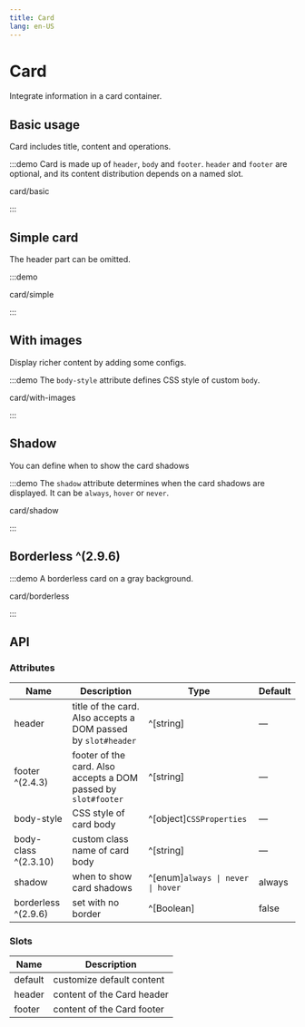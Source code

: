 ```yaml
---
title: Card
lang: en-US
---
```


# Card

Integrate information in a card container.

## Basic usage

Card includes title, content and operations.

:::demo Card is made up of `header`, `body` and `footer`. `header` and `footer` are optional, and its content distribution depends on a named slot.

card/basic

:::

## Simple card

The header part can be omitted.

:::demo

card/simple

:::

## With images

Display richer content by adding some configs.

:::demo The `body-style` attribute defines CSS style of custom `body`.

card/with-images

:::

## Shadow

You can define when to show the card shadows

:::demo The `shadow` attribute determines when the card shadows are displayed. It can be `always`, `hover` or `never`.

card/shadow

:::

## Borderless ^(2.9.6)

:::demo A borderless card on a gray background.

card/borderless

:::

## API

### Attributes

| Name                 | Description                                                    | Type                              | Default |
| -------------------- | -------------------------------------------------------------- | --------------------------------- | ------- |
| header               | title of the card. Also accepts a DOM passed by `slot#header`  | ^[string]                         | —       |
| footer ^(2.4.3)      | footer of the card. Also accepts a DOM passed by `slot#footer` | ^[string]                         | —       |
| body-style           | CSS style of card body                                         | ^[object]`CSSProperties`          | —       |
| body-class ^(2.3.10) | custom class name of card body                                 | ^[string]                         | —       |
| shadow               | when to show card shadows                                      | ^[enum]`always \| never \| hover` | always  |
| borderless ^(2.9.6)  | set with no border                                             | ^[Boolean]                         | false   |

### Slots

| Name    | Description                |
| ------- | -------------------------- |
| default | customize default content  |
| header  | content of the Card header |
| footer  | content of the Card footer |
